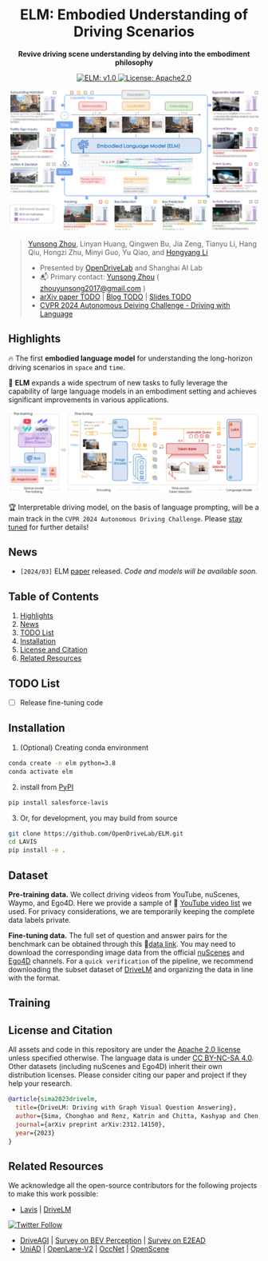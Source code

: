 <div id="top" align="center">

# ELM: Embodied Understanding of Driving Scenarios

**Revive driving scene understanding by delving into the embodiment philosophy**

<a href="/docs/dataset_stats.md">
  <img alt="ELM: v1.0" src="https://img.shields.io/badge/ELM-v1.0-blueviolet"/>
</a>
<a href="#license-and-citation">
  <img alt="License: Apache2.0" src="https://img.shields.io/badge/license-Apache%202.0-blue.svg"/>
</a>

![](./assets/teaser.png "Embodied Understanding of Driving Scenarios")

</div>

>
> [Yunsong Zhou](https://zhouyunsong-sjtu.github.io/), Linyan Huang, Qingwen Bu, Jia Zeng, Tianyu Li, Hang Qiu, Hongzi Zhu, Minyi Guo, Yu Qiao, and [Hongyang Li](https://lihongyang.info/)
> 
> - Presented by [OpenDriveLab](https://opendrivelab.com/) and Shanghai AI Lab
> - :mailbox_with_mail: Primary contact: [Yunsong Zhou]((https://zhouyunsong-sjtu.github.io/)) ( zhouyunsong2017@gmail.com ) 
> - [arXiv paper TODO]() | [Blog TODO]() | [Slides TODO]()
> - [CVPR 2024 Autonomous Deiving Challenge - Driving with Language](https://opendrivelab.com/challenge2024/)


## Highlights <a name="highlights"></a>

:fire: The first **embodied language model** for understanding the long-horizon driving scenarios in `space` and `time`. 

:star2: **ELM** expands a wide spectrum of new tasks to fully leverage the capability of large language models in an embodiment setting and achieves significant improvements in various applications.

![method](./assets/elm.png "Architecture of ELM")

:trophy: Interpretable driving model, on the basis of language prompting, will be a main track in the `CVPR 2024 Autonomous Driving Challenge`. Please [stay tuned](https://opendrivelab.com/challenge2024/) for further details!

## News <a name="news"></a>

- `[2024/03]` ELM [paper]() released. *Code and models will be available soon.*

## Table of Contents

1. [Highlights](#highlights)
2. [News](#news)
3. [TODO List](#todo)
4. [Installation](#installation)
5. [License and Citation](#license-and-citation)
6. [Related Resources](#resources)

## TODO List <a name="todo"></a>

- [ ] Release fine-tuning code

## Installation <a name="installation"></a>

1. (Optional) Creating conda environment

```bash
conda create -n elm python=3.8
conda activate elm
```

2. install from [PyPI](https://pypi.org/project/salesforce-lavis/)
```bash
pip install salesforce-lavis
```
    
3. Or, for development, you may build from source

```bash
git clone https://github.com/OpenDriveLab/ELM.git
cd LAVIS
pip install -e .
```

## Dataset <a name="dataset"></a>


**Pre-training data.** We collect driving videos from YouTube, nuScenes, Waymo, and Ego4D. 
Here we provide a sample of 🔗 [YouTube video list](https://docs.google.com/spreadsheets/d/1HV-zOO6bh1sKjimhM1ZBcxWqPxgbalE3FDGyh2UHwPw/edit?usp=sharing) we used.
For privacy considerations, we are temporarily keeping the complete data labels private.

**Fine-tuning data.** 
The full set of question and answer pairs for the benchmark can be obtained through this 🔗[data link](). You may need to download the corresponding image data from the official [nuScenes](https://www.nuscenes.org/download) and [Ego4D](https://ego4d-data.org/#download) channels. 
For a `quick verification` of the pipeline, we recommend downloading the subset dataset of [DriveLM](https://github.com/OpenDriveLab/DriveLM/blob/main/docs/data_prep_nus.md) and organizing the data in line with the format.


## Training <a name="training"></a>




## License and Citation

All assets and code in this repository are under the [Apache 2.0 license](./LICENSE) unless specified otherwise. The language data is under [CC BY-NC-SA 4.0](https://creativecommons.org/licenses/by-nc-sa/4.0/). Other datasets (including nuScenes and Ego4D) inherit their own distribution licenses. Please consider citing our paper and project if they help your research.

```BibTeX
@article{sima2023drivelm,
  title={DriveLM: Driving with Graph Visual Question Answering},
  author={Sima, Chonghao and Renz, Katrin and Chitta, Kashyap and Chen, Li and Zhang, Hanxue and Xie, Chengen and Luo, Ping and Geiger, Andreas and Li, Hongyang},
  journal={arXiv preprint arXiv:2312.14150},
  year={2023}
}
```

## Related Resources <a name="resources"></a>

We acknowledge all the open-source contributors for the following projects to make this work possible:

- [Lavis](https://github.com/salesforce/LAVIS) | [DriveLM](https://github.com/OpenDriveLab/DriveLM)


<a href="https://twitter.com/OpenDriveLab" target="_blank">
    <img alt="Twitter Follow" src="https://img.shields.io/twitter/follow/OpenDriveLab?style=social&color=brightgreen&logo=twitter" />
  </a>

- [DriveAGI](https://github.com/OpenDriveLab/DriveAGI) | [Survey on BEV Perception](https://github.com/OpenDriveLab/BEVPerception-Survey-Recipe) | [Survey on E2EAD](https://github.com/OpenDriveLab/End-to-end-Autonomous-Driving)
- [UniAD](https://github.com/OpenDriveLab/UniAD) | [OpenLane-V2](https://github.com/OpenDriveLab/OpenLane-V2) | [OccNet](https://github.com/OpenDriveLab/OccNet) | [OpenScene](https://github.com/OpenDriveLab/OpenScene)

